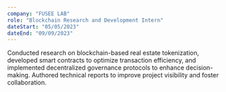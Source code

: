 ```yaml
---
company: "FUSEE LAB"
role: "Blockchain Research and Development Intern"
dateStart: "05/05/2023"
dateEnd: "09/09/2023"
---
```

Conducted research on blockchain-based real estate tokenization, developed smart contracts to optimize transaction efficiency, and implemented decentralized governance protocols to enhance decision-making. Authored technical reports to improve project visibility and foster collaboration.

